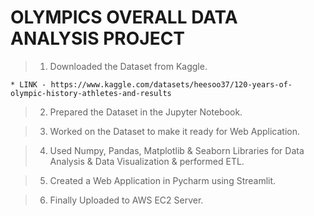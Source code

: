# OLYMPICS OVERALL DATA ANALYSIS PROJECT

> 1. Downloaded the Dataset from Kaggle.

    * LINK - https://www.kaggle.com/datasets/heesoo37/120-years-of-olympic-history-athletes-and-results

> 2. Prepared the Dataset in the Jupyter Notebook.

> 3. Worked on the Dataset to make it ready for Web Application. 

> 4. Used Numpy, Pandas, Matplotlib & Seaborn Libraries for Data Analysis & Data Visualization & performed ETL. 

> 5. Created a Web Application in Pycharm using Streamlit.

> 6. Finally Uploaded to AWS EC2 Server.
